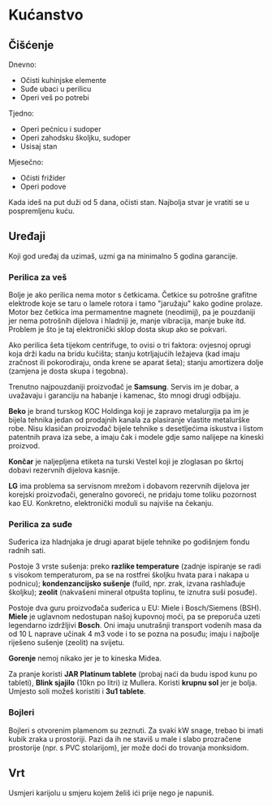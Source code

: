 # Kućanstvo

## Čišćenje

Dnevno:
- Očisti kuhinjske elemente
- Suđe ubaci u perilicu
- Operi veš po potrebi

Tjedno:
- Operi pećnicu i sudoper
- Operi zahodsku školjku, sudoper
- Usisaj stan

Mjesečno:
- Očisti frižider
- Operi podove

Kada ideš na put duži od 5 dana, očisti stan. Najbolja stvar je vratiti se u pospremljenu kuću.

## Uređaji

Koji god uređaj da uzimaš, uzmi ga na minimalno 5 godina garancije.

### Perilica za veš

Bolje je ako perilica nema motor s četkicama. Četkice su potrošne grafitne elektrode koje se taru o lamele rotora i tamo "jaružaju" kako godine prolaze. Motor bez četkica ima permamentne magnete (neodimij), pa je pouzdaniji jer nema potrošnih dijelova i hladniji je, manje vibracija, manje buke itd. Problem je što je taj elektronički sklop dosta skup ako se pokvari.

Ako perilica šeta tijekom centrifuge, to ovisi o tri faktora: ovjesnoj oprugi koja drži kadu na bridu kučišta; stanju kotrljajućih ležajeva (kad imaju zračnost ili pokorodiraju, onda krene se aparat šeta); stanju amortizera dolje (zamjena je dosta skupa i tegobna).

Trenutno najpouzdaniji proizvođač je **Samsung**. Servis im je dobar, a uvažavaju i garanciju na habanje i kamenac, što mnogi drugi odbijaju.

**Beko** je brand turskog KOC Holdinga koji je zapravo metalurgija pa im je bijela tehnika jedan od prodajnih kanala za plasiranje vlastite metalurške robe. Nisu klasičan proizvođač bijele tehnike s desetljećima iskustva i listom patentnih prava iza sebe, a imaju čak i modele gdje samo nalijepe na kineski proizvod.

**Končar** je naljepljena etiketa na turski Vestel koji je zloglasan po škrtoj dobavi rezervnih dijelova kasnije.

**LG** ima problema sa servisnom mrežom i dobavom rezervnih dijelova jer korejski proizvođači, generalno govoreći, ne pridaju tome toliku pozornost kao EU. Konkretno, elektronički moduli su najviše na čekanju.

### Perilica za suđe

Suđerica iza hladnjaka je drugi aparat bijele tehnike po godišnjem fondu radnih sati.

Postoje 3 vrste sušenja: preko **razlike temperature** (zadnje ispiranje se radi s visokom temperaturom, pa se na rostfrei školjku hvata para i nakapa u podnicu); **kondenzancijsko sušenje** (fuild, npr. zrak, izvana rashlađuje školjku); **zeolit** (nakvašeni mineral otpušta toplinu, te iznutra suši posuđe).

Postoje dva guru proizvođača suđerica u EU: Miele i Bosch/Siemens (BSH). **Miele** je uglavnom nedostupan našoj kupovnoj moći, pa se preporuča uzeti legendarno izdržljivi **Bosch**. Oni imaju unutrašnji transport vodenih masa da od 10 L naprave učinak 4 m3 vode i to se pozna na posuđu; imaju i najbolje riješeno sušenje (zeolit) na svijetu.

**Gorenje** nemoj nikako jer je to kineska Midea.

Za pranje koristi **JAR Platinum tablete** (probaj naći da budu ispod kunu po tableti), **Blink sjajilo** (10kn po litri) iz Mullera. Koristi **krupnu sol** jer je bolja. Umjesto soli možeš koristiti i **3u1 tablete**.

### Bojleri

Bojleri s otvorenim plamenom su zeznuti. Za svaki kW snage, trebao bi imati kubik zraka u prostoriji. Pazi da ih ne staviš u male i slabo prozračene prostorije (npr. s PVC stolarijom), jer može doći do trovanja monksidom.

## Vrt

Usmjeri karijolu u smjeru kojem želiš ići prije nego je napuniš.

